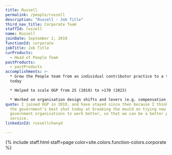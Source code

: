```yaml
---
title: Russell
permalink: /people/russell
description: "Russell - Job Title"
third_nav_title: Corporate Team
staffId: russell
name: Russell
joinDate: September 2, 2019
functionId: corporate
jobTitle: Job Title
curProducts:
  - Head of People Team
pastProducts:
  - pastProducts
accomplishments: >-
  * Grew the People team from an individual contributor practice to a team of 4
  today

  * Helped to scale OGP from 25 (2019) to >170 (2023)

  * Worked on organisation design shifts and levers (e.g. compensation schemes, performance management, management practices, resource allocation) to adapt to OGP's shifting organisation size and context
quote: I joined OGP in 2019, and have stayed since then because I think it is
  the government’s best shot today at breaking the mould on trying new ways for
  government organisations to work better, so that we can be a better public
  service.
linkedinId: russellchanyd

---
```


{% include staff.html staff=page color=site.colors.function-colors.corporate %}
